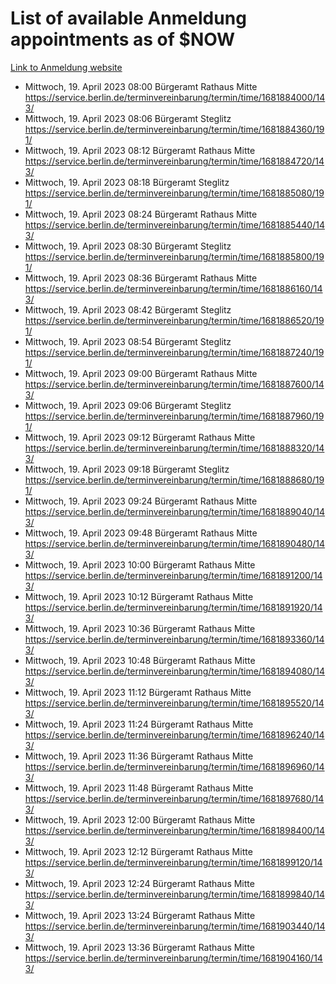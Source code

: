 # List of available Anmeldung appointments as of $NOW
[Link to Anmeldung website](https://service.berlin.de/terminvereinbarung/termin/tag.php?termin=1&anliegen[]=120686&dienstleisterlist=122210,122217,327316,122219,327312,122227,327314,122231,327346,122243,327348,122254,122252,329742,122260,329745,122262,329748,122271,327278,122273,327274,122277,327276,330436,122280,327294,122282,327290,122284,327292,122291,327270,122285,327266,122286,327264,122296,327268,150230,329760,122297,327286,122294,327284,122312,329763,122314,329775,122304,327330,122311,327334,122309,327332,317869,122281,327352,122279,329772,122283,122276,327324,122274,327326,122267,329766,122246,327318,122251,327320,122257,327322,122208,327298,122226,327300&herkunft=http%3A%2F%2Fservice.berlin.de%2Fdienstleistung%2F120686%2F)
- Mittwoch, 19. April 2023 08:00 Bürgeramt Rathaus Mitte https://service.berlin.de/terminvereinbarung/termin/time/1681884000/143/
- Mittwoch, 19. April 2023 08:06 Bürgeramt Steglitz https://service.berlin.de/terminvereinbarung/termin/time/1681884360/191/
- Mittwoch, 19. April 2023 08:12 Bürgeramt Rathaus Mitte https://service.berlin.de/terminvereinbarung/termin/time/1681884720/143/
- Mittwoch, 19. April 2023 08:18 Bürgeramt Steglitz https://service.berlin.de/terminvereinbarung/termin/time/1681885080/191/
- Mittwoch, 19. April 2023 08:24 Bürgeramt Rathaus Mitte https://service.berlin.de/terminvereinbarung/termin/time/1681885440/143/
- Mittwoch, 19. April 2023 08:30 Bürgeramt Steglitz https://service.berlin.de/terminvereinbarung/termin/time/1681885800/191/
- Mittwoch, 19. April 2023 08:36 Bürgeramt Rathaus Mitte https://service.berlin.de/terminvereinbarung/termin/time/1681886160/143/
- Mittwoch, 19. April 2023 08:42 Bürgeramt Steglitz https://service.berlin.de/terminvereinbarung/termin/time/1681886520/191/
- Mittwoch, 19. April 2023 08:54 Bürgeramt Steglitz https://service.berlin.de/terminvereinbarung/termin/time/1681887240/191/
- Mittwoch, 19. April 2023 09:00 Bürgeramt Rathaus Mitte https://service.berlin.de/terminvereinbarung/termin/time/1681887600/143/
- Mittwoch, 19. April 2023 09:06 Bürgeramt Steglitz https://service.berlin.de/terminvereinbarung/termin/time/1681887960/191/
- Mittwoch, 19. April 2023 09:12 Bürgeramt Rathaus Mitte https://service.berlin.de/terminvereinbarung/termin/time/1681888320/143/
- Mittwoch, 19. April 2023 09:18 Bürgeramt Steglitz https://service.berlin.de/terminvereinbarung/termin/time/1681888680/191/
- Mittwoch, 19. April 2023 09:24 Bürgeramt Rathaus Mitte https://service.berlin.de/terminvereinbarung/termin/time/1681889040/143/
- Mittwoch, 19. April 2023 09:48 Bürgeramt Rathaus Mitte https://service.berlin.de/terminvereinbarung/termin/time/1681890480/143/
- Mittwoch, 19. April 2023 10:00 Bürgeramt Rathaus Mitte https://service.berlin.de/terminvereinbarung/termin/time/1681891200/143/
- Mittwoch, 19. April 2023 10:12 Bürgeramt Rathaus Mitte https://service.berlin.de/terminvereinbarung/termin/time/1681891920/143/
- Mittwoch, 19. April 2023 10:36 Bürgeramt Rathaus Mitte https://service.berlin.de/terminvereinbarung/termin/time/1681893360/143/
- Mittwoch, 19. April 2023 10:48 Bürgeramt Rathaus Mitte https://service.berlin.de/terminvereinbarung/termin/time/1681894080/143/
- Mittwoch, 19. April 2023 11:12 Bürgeramt Rathaus Mitte https://service.berlin.de/terminvereinbarung/termin/time/1681895520/143/
- Mittwoch, 19. April 2023 11:24 Bürgeramt Rathaus Mitte https://service.berlin.de/terminvereinbarung/termin/time/1681896240/143/
- Mittwoch, 19. April 2023 11:36 Bürgeramt Rathaus Mitte https://service.berlin.de/terminvereinbarung/termin/time/1681896960/143/
- Mittwoch, 19. April 2023 11:48 Bürgeramt Rathaus Mitte https://service.berlin.de/terminvereinbarung/termin/time/1681897680/143/
- Mittwoch, 19. April 2023 12:00 Bürgeramt Rathaus Mitte https://service.berlin.de/terminvereinbarung/termin/time/1681898400/143/
- Mittwoch, 19. April 2023 12:12 Bürgeramt Rathaus Mitte https://service.berlin.de/terminvereinbarung/termin/time/1681899120/143/
- Mittwoch, 19. April 2023 12:24 Bürgeramt Rathaus Mitte https://service.berlin.de/terminvereinbarung/termin/time/1681899840/143/
- Mittwoch, 19. April 2023 13:24 Bürgeramt Rathaus Mitte https://service.berlin.de/terminvereinbarung/termin/time/1681903440/143/
- Mittwoch, 19. April 2023 13:36 Bürgeramt Rathaus Mitte https://service.berlin.de/terminvereinbarung/termin/time/1681904160/143/
